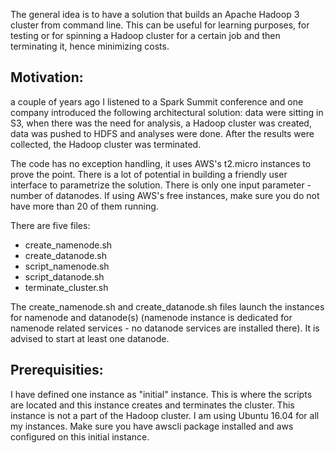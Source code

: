 The general idea is to have a solution that builds an Apache Hadoop 3 cluster from command line.
This can be useful for learning purposes, for testing or for spinning a Hadoop cluster for a certain job and then terminating it, hence minimizing costs.

## Motivation:
a couple of years ago I listened to a Spark Summit conference and one company introduced the following architectural solution: data were sitting in S3, when there was the need for analysis, a Hadoop cluster was created, data was pushed to HDFS and analyses were done. After the results were collected, the Hadoop cluster was terminated.

The code has no exception handling, it uses AWS's t2.micro instances to prove the point. There is a lot of potential in building a friendly user interface to parametrize the solution. There is only one input parameter - number of datanodes. If using AWS's free instances, make sure you do not have more than 20 of them running.

There are five files:
- create_namenode.sh
- create_datanode.sh
- script_namenode.sh
- script_datanode.sh
- terminate_cluster.sh

The create_namenode.sh and create_datanode.sh files launch the instances for namenode and datanode(s) (namenode instance is dedicated for namenode related services - no datanode services are installed there). It is advised to start at least one datanode.

## Prerequisities:
I have defined one instance as "initial" instance. This is where the scripts are located and this instance creates and terminates the cluster. This instance is not a part of the Hadoop cluster.
I am using Ubuntu 16.04 for all my instances. Make sure you have awscli package installed and aws configured on this initial instance.
